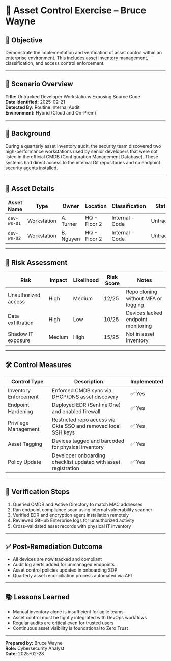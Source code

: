 # 🧰 Asset Control Exercise – Bruce Wayne

## 🎯 Objective

Demonstrate the implementation and verification of asset control within an enterprise environment. This includes asset inventory management, classification, and access control enforcement.

---

## 🧩 Scenario Overview

**Title:** Untracked Developer Workstations Exposing Source Code  
**Date Identified:** 2025-02-21  
**Detected By:** Routine Internal Audit  
**Environment:** Hybrid (Cloud and On-Prem)

---

## 💼 Background

During a quarterly asset inventory audit, the security team discovered two high-performance workstations used by senior developers that were not listed in the official CMDB (Configuration Management Database). These systems had direct access to the internal Git repositories and no endpoint security agents installed.

---

## 🧾 Asset Details

| Asset Name         | Type           | Owner        | Location     | Classification   | Status     |
|--------------------|----------------|--------------|--------------|------------------|------------|
| `dev-ws-01`        | Workstation    | A. Turner    | HQ - Floor 2 | Internal - Code  | Untracked  |
| `dev-ws-02`        | Workstation    | B. Nguyen    | HQ - Floor 2 | Internal - Code  | Untracked  |

---

## 🧪 Risk Assessment

| Risk                | Impact     | Likelihood | Risk Score | Notes |
|---------------------|------------|------------|------------|-------|
| Unauthorized access | High       | Medium     | 12/25      | Repo cloning without MFA or logging |
| Data exfiltration   | High       | Low        | 10/25      | Devices lacked endpoint monitoring |
| Shadow IT exposure  | Medium     | High       | 15/25      | Not in asset inventory              |

---

## 🛠️ Control Measures

| Control Type         | Description                                                      | Implemented |
|----------------------|------------------------------------------------------------------|-------------|
| Inventory Enforcement| Enforced CMDB sync via DHCP/DNS asset discovery                  | ✅ Yes       |
| Endpoint Hardening   | Deployed EDR (SentinelOne) and enabled firewall                  | ✅ Yes       |
| Privilege Management | Restricted repo access via Okta SSO and removed local SSH keys   | ✅ Yes       |
| Asset Tagging        | Devices tagged and barcoded for physical inventory               | ✅ Yes       |
| Policy Update        | Developer onboarding checklist updated with asset registration   | ✅ Yes       |

---

## 🔐 Verification Steps

1. Queried CMDB and Active Directory to match MAC addresses
2. Ran endpoint compliance scan using internal vulnerability scanner
3. Verified EDR and encryption agent installation remotely
4. Reviewed GitHub Enterprise logs for unauthorized activity
5. Cross-validated asset records with physical IT inventory

---

## ✅ Post-Remediation Outcome

- All devices are now tracked and compliant
- Audit log alerts added for unmanaged endpoints
- Asset control policies updated in onboarding SOP
- Quarterly asset reconciliation process automated via API

---

## 📚 Lessons Learned

- Manual inventory alone is insufficient for agile teams
- Asset control must be tightly integrated with DevOps workflows
- Regular audits are critical even for trusted users
- Continuous asset visibility is foundational to Zero Trust

---

**Prepared by:** Bruce Wayne  
**Role:** Cybersecurity Analyst  
**Date:** 2025-02-28

   
